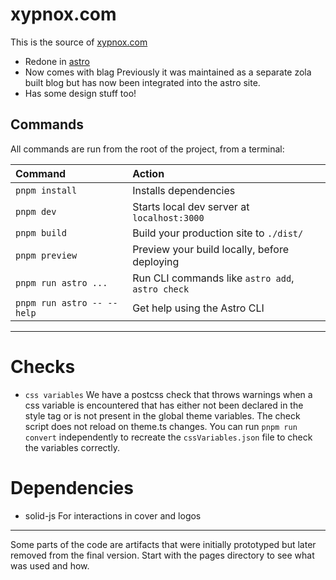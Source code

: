 # xypnox.com

This is the source of [xypnox.com](https://xypnox.com)

- Redone in [astro](https://astro.build/) 
- Now comes with blag
  Previously it was maintained as a separate zola built blog but has now been integrated into the astro site.
- Has some design stuff too!


## Commands

All commands are run from the root of the project, from a terminal:

| Command                   | Action                                           |
| :------------------------ | :----------------------------------------------- |
| `pnpm install`             | Installs dependencies                            |
| `pnpm dev`             | Starts local dev server at `localhost:3000`      |
| `pnpm build`           | Build your production site to `./dist/`          |
| `pnpm preview`         | Preview your build locally, before deploying     |
| `pnpm run astro ...`       | Run CLI commands like `astro add`, `astro check` |
| `pnpm run astro -- --help` | Get help using the Astro CLI                     |


---

# Checks

- `css variables`
  We have a postcss check that throws warnings when a css variable is encountered that has either not been declared in the style tag or is not present in the global theme variables.
  The check script does not reload on theme.ts changes. You can run `pnpm run convert` independently to recreate the `cssVariables.json` file to check the variables correctly.

# Dependencies

- solid-js
  For interactions in cover and logos 

---

Some parts of the code are artifacts that were initially prototyped but later removed from the final version. Start with the pages directory to see what was used and how.


